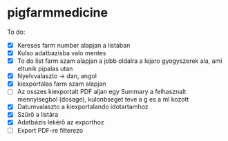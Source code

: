 # pigfarmmedicine

To do:
- [x] Kereses farm number alapjan a listaban
- [x] Kulso adatbazisba valo mentes
- [x] To do list farm szam alapjan a jobb oldalra a lejaro gyogyszerek ala, ami eltunik pipalas utan
- [x] Nyelvvalaszto -> dan, angol
- [x] kiexportalas farm szam alapjan
- [ ] Az osszes kiexportalt PDF aljan egy Summary a felhasznalt mennyisegbol (dosage), kulonbseget teve a g es a ml kozott
- [x] Datumvalaszto a kiexportalando idotartamhoz
- [x] Szűrő a listára
- [x] Adatbázis lekérő az exporthoz
- [ ] Export PDF-re filterezo
